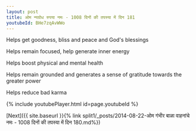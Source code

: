 ```yaml
---
layout: post
title: ओम न्यग्रोध रुपया नमः - 1008 दिनों की तपस्या में दिन 181
youtubeId: BHe7zqAvWWo
---
```

 
 
Helps get goodness, bliss and peace and God's blessings
 
Helps remain focused, help generate inner energy 
 
Helps boost physical and mental health 
 
Helps remain grounded and generates a sense of gratitude towards the greater power 
 
Helps reduce bad karma
 
 
 
 


{% include youtubePlayer.html id=page.youtubeId %}
 
[Next]({{ site.baseurl }}{% link  split1/_posts/2014-08-22-ओम गंभीर बाळा वाहनांचे नमः - 1008 दिनों की तपस्या में दिन 180.md%})
 
